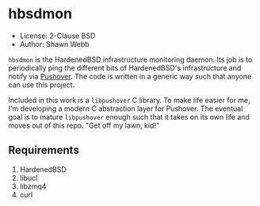 # hbsdmon

* License: 2-Clause BSD
* Author: Shawn Webb

`hbsdmon` is the HardenedBSD infrastructure monitoring daemon. Its job
is to periodically ping the different bits of HardenedBSD's
infrastructure and notify via [Pushover](https://pushover.net/). The
code is written in a generic way such that anyone can use this
project.

Included in this work is a `libpushover` C library. To make life
easier for me, I'm developing a modern C abstraction layer for
Pushover. The eventual goal is to mature `libpushover` enough such
that it takes on its own life and moves out of this repo. "Get off my
lawn, kid!"

## Requirements

1. HardenedBSD
1. libucl
1. libzmq4
1. curl
